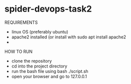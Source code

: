 # spider-devops-task2

REQUIREMENTS
- linux OS (preferably ubuntu)
- apache2 installed (or install with sudo apt install apache2
- 


HOW TO RUN
- clone the repository
- cd into the project directory
- run the bash file using bash ./script.sh
- open your browser and go to 127.0.0.1
